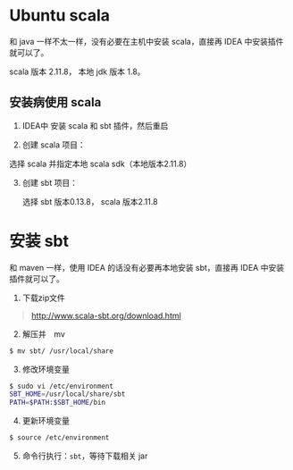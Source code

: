 # Ubuntu scala

和 java 一样不太一样，没有必要在主机中安装 scala，直接再 IDEA 中安装插件就可以了。

scala 版本 2.11.8， 本地 jdk 版本 1.8。

## 安装病使用 scala

1. IDEA中 安装 scala 和 sbt 插件，然后重启

2. 创建 scala 项目：
  
  选择 scala 并指定本地 scala sdk（本地版本2.11.8）

3. 创建 sbt 项目：

	选择 sbt 版本0.13.8， scala 版本2.11.8


# 安装 sbt

和 maven 一样，使用 IDEA 的话没有必要再本地安装 sbt，直接再 IDEA 中安装插件就可以了。

1. 下载zip文件

> http://www.scala-sbt.org/download.html

2. 解压并　mv

```bash
$ mv sbt/ /usr/local/share
```

3. 修改环境变量

```bash
$ sudo vi /etc/environment
SBT_HOME=/usr/local/share/sbt
PATH=$PATH:$SBT_HOME/bin
```

4. 更新环境变量

```bash
$ source /etc/environment
```

5. 命令行执行：`sbt`，等待下载相关 jar